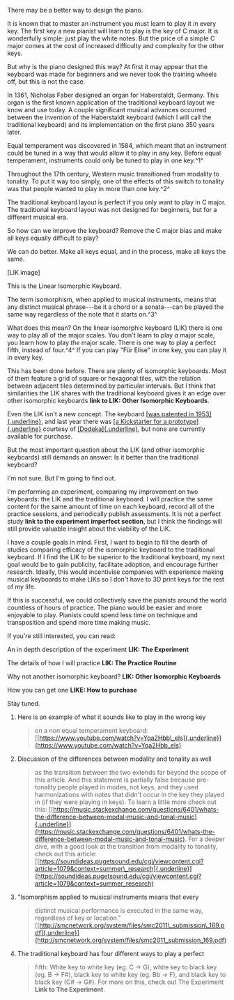 There may be a better way to design the piano.

It is known that to master an instrument you must learn to play it in
every key. The first key a new pianist will learn to play is the key of
C major. It is wonderfully simple: just play the white notes. But the
price of a simple C major comes at the cost of increased difficulty and
complexity for the other keys.

But why is the piano designed this way? At first it may appear that the
keyboard was made for beginners and we never took the training wheels
off, but this is not the case.

In 1361, Nicholas Faber designed an organ for Haberstaldt, Germany. This
organ is the first known application of the traditional keyboard layout
we know and use today. A couple significant musical advances occurred
between the invention of the Haberstaldt keyboard (which I will call the
traditional keyboard) and its implementation on the first piano 350
years later.

Equal temperament was discovered in 1584, which meant that an instrument
could be tuned in a way that would allow it to play in any key. Before
equal temperament, instruments could only be tuned to play in one
key.^1^

Throughout the 17th century, Western music transitioned from modality to
tonality. To put it way too simply, one of the effects of this switch to
tonality was that people wanted to play in more than one key.^2^

The traditional keyboard layout is perfect if you only want to play in C
major. The traditional keyboard layout was not designed for beginners,
but for a different musical era.

So how can we improve the keyboard? Remove the C major bias and make all
keys equally difficult to play?

We can do better. Make all keys equal, and in the process, make all keys
the same.

\[LIK image\]

This is the Linear Isomorphic Keyboard.

The term isomorphism, when applied to musical instruments, means that
any distinct musical phrase---be it a chord or a sonata---can be played
the same way regardless of the note that it starts on.^3^

What does this mean? On the linear isomorphic keyboard (LIK) there is
one way to play all of the major scales. You don't learn to play *a*
major scale, you learn how to play *the* major scale. There is one way
to play a perfect fifth, instead of four.^4^ If you can play "Für Elise"
in one key, you can play it in every key.

This has been done before. There are plenty of isomorphic keyboards.
Most of them feature a grid of square or hexagonal tiles, with the
relation between adjacent tiles determined by particular intervals. But
I think that similarities the LIK shares with the traditional keyboard
gives it an edge over other isomorphic keyboards **link to LIK: Other
Isomorphic Keyboards**.

Even the LIK isn't a new concept. The keyboard [[was patented in
1953]{.underline}](https://www.google.com/patents/US2627777), and last
year there was [[a Kickstarter for a
prototype]{.underline}](https://www.kickstarter.com/projects/176239/dodeka-music-finally-within-everyones-reach/)
courtesy of [[Dodeka]{.underline}](http://www.dodeka.info/), but none
are currently available for purchase.

But the most important question about the LIK (and other isomorphic
keyboards) still demands an answer: Is it better than the traditional
keyboard?

I'm not sure. But I'm going to find out.

I'm performing an experiment, comparing my improvement on two keyboards:
the LIK and the traditional keyboard. I will practice the same content
for the same amount of time on each keyboard, record all of the practice
sessions, and periodically publish assessments. It is not a perfect
study **link to the experiment imperfect section**, but I think the
findings will still provide valuable insight about the viability of the
LIK.

I have a couple goals in mind. First, I want to begin to fill the dearth
of studies comparing efficacy of the isomorphic keyboard to the
traditional keyboard. If I find the LIK to be superior to the
traditional keyboard, my next goal would be to gain publicity,
facilitate adoption, and encourage further research. Ideally, this would
incentivise companies with experience making musical keyboards to make
LIKs so I don't have to 3D print keys for the rest of my life.

If this is successful, we could collectively save the pianists around
the world countless of hours of practice. The piano would be easier and
more enjoyable to play. Pianists could spend less time on technique and
transposition and spend more time making music.

If you're still interested, you can read:

An in depth description of the experiment **LIK: The Experiment**

The details of how I will practice **LIK: The Practice Routine**

Why not another isomorphic keyboard? **LIK: Other Isomorphic Keyboards**

How you can get one **LIKE: How to purchase**

Stay tuned.

1.  Here is an example of what it sounds like to play in the wrong key
    > on a non equal temperament keyboard:
    > [[https://www.youtube.com/watch?v=Yqa2Hbb\_eIs]{.underline}](https://www.youtube.com/watch?v=Yqa2Hbb_eIs)

2.  Discussion of the differences between modality and tonality as well
    > as the transition between the two extends far beyond the scope of
    > this article. And this statement is partially false because
    > pre-tonality people played in modes, not keys, and they used
    > harmonizations with notes that didn't occur in the key they played
    > in (if they were playing in keys). To learn a little more check
    > out this:
    > [[https://music.stackexchange.com/questions/6401/whats-the-difference-between-modal-music-and-tonal-music]{.underline}](https://music.stackexchange.com/questions/6401/whats-the-difference-between-modal-music-and-tonal-music).
    > For a deeper dive, with a good look at the transition from
    > modality to tonality, check out this article:
    > [[https://soundideas.pugetsound.edu/cgi/viewcontent.cgi?article=1079&context=summer\_research]{.underline}](https://soundideas.pugetsound.edu/cgi/viewcontent.cgi?article=1079&context=summer_research)

3.  "Isomorphism applied to musical instruments means that every
    > distinct musical performance is executed in the same way,
    > regardless of key or location."
    > [[http://smcnetwork.org/system/files/smc2011\_submission\_169.pdf]{.underline}](http://smcnetwork.org/system/files/smc2011_submission_169.pdf)

4.  The traditional keyboard has four different ways to play a perfect
    > fifth: White key to white key (eg. C -\> G), white key to black
    > key (eg. B -\> F\#), black key to white key (eg. Bb -\> F), and
    > black key to black key (C\# -\> G\#). For more on this, check out
    > The Experiment **Link to The Experiment**.
